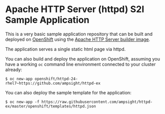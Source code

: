# Apache HTTP Server (httpd) S2I Sample Application

This is a very basic sample application repository that can be built and deployed
on [OpenShift](https://www.openshift.com) using the [Apache HTTP Server builder image](https://github.com/ampsight/httpd-container).

The application serves a single static html page via httpd.

You can also build and deploy the application on OpenShift, assuming you have a
working `oc` command line environment connected to your cluster already:

`$ oc new-app openshift/httpd-24-rhel7~https://github.com/ampsight/httpd-ex`

You can also deploy the sample template for the application:

`$ oc new-app -f https://raw.githubusercontent.com/ampsight/httpd-ex/master/openshift/templates/httpd.json`
